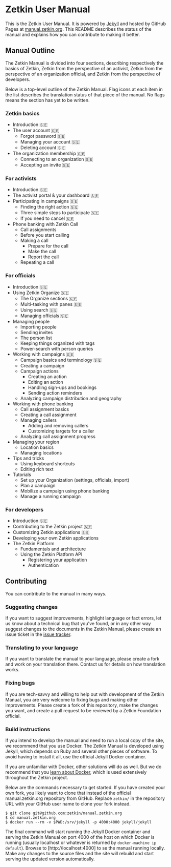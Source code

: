 # Zetkin User Manual
This is the Zetkin User Manual. It is powered by [Jekyll](//jekyllrb.com) and
hosted by GitHub Pages at [manual.zetkin.org](//manual.zetkin.org). This README
describes the status of the manual and explains how you can contribute to making
it better.

## Manual Outline
The Zetkin Manual is divided into four sections, describing respectively the
basics of Zetkin, Zetkin from the perspective of an activist, Zetkin from the
perspective of an organization official, and Zetkin from the perspective of
developers.

Below is a top-level outline of the Zetkin Manual. Flag icons at each item in
the list describes the translation status of that piece of the manual. No flags
means the section has yet to be written.

### Zetkin basics
* Introduction 🇸🇪
* The user account 🇸🇪
    * Forgot password 🇸🇪
    * Managing your account 🇸🇪
    * Deleting account 🇸🇪
* The organization membership 🇸🇪
    * Connecting to an organization 🇸🇪
    * Accepting an invite 🇸🇪

### For activists
* Introduction 🇸🇪
* The activist portal & your dashboard 🇸🇪
* Participating in campaigns 🇸🇪
    * Finding the right action 🇸🇪
    * Three simple steps to participate 🇸🇪
    * If you need to cancel 🇸🇪
* Phone banking with Zetkin Call
    * Call assignments
    * Before you start calling
    * Making a call
        * Prepare for the call
        * Make the call
        * Report the call
    * Repeating a call

### For officials
* Introduction 🇸🇪
* Using Zetkin Organize 🇸🇪
    * The Organize sections 🇸🇪
    * Multi-tasking with panes 🇸🇪
    * Using search 🇸🇪
    * Managing officials 🇸🇪
* Managing people
    * Importing people
    * Sending invites
    * The person list
    * Keeping things organized with tags
    * Power-search with person queries
* Working with campaigns 🇸🇪
    * Campaign basics and terminology 🇸🇪
    * Creating a campaign
    * Campaign actions
        * Creating an action
        * Editing an action
        * Handling sign-ups and bookings
        * Sending action reminders
    * Analyzing campaign distribution and geography
* Working with phone banking
    * Call assignment basics
    * Creating a call assignment
    * Managing callers
        * Adding and removing callers
        * Customizing targets for a caller
    * Analyzing call assignment progress
* Managing your region
    * Location basics
    * Managing locations
* Tips and tricks
    * Using keyboard shortcuts
    * Editing rich text
* Tutorials
    * Set up your Organization (settings, officials, import)
    * Plan a campaign
    * Mobilize a campaign using phone banking
    * Manage a running campaign

### For developers
* Introduction 🇸🇪
* Contributing to the Zetkin project 🇸🇪
* Customizing Zetkin applications 🇸🇪
* Developing your own Zetkin applications
* The Zetkin Platform
    * Fundamentals and architecture
    * Using the Zetkin Platform API
        * Registering your application
        * Authentication

## Contributing
You can contribute to the manual in many ways.

### Suggesting changes
If you want to suggest improvements, highlight language or fact errors, let us
know about a technical bug that you've found, or in any other way suggest
changes to the documents in the Zetkin Manual, please create an issue ticket in
the [issue tracker](//github.com/zetkin/manual.zetkin.org/issues).

### Translating to your language
If you want to translate the manual to your language, please create a fork and
work on your translation there. Contact us for details on how translation works.

### Fixing bugs
If you are tech-savvy and willing to help out with development of the Zetkin
Manual, you are very welcome to fixing bugs and making other improvements.
Please create a fork of this repository, make the changes you want, and create
a pull request to be reviewed by a Zetkin Foundation official.

### Build instructions
If you intend to develop the manual and need to run a local copy of the site,
we recommend that you use Docker. The Zetkin Manual is developed using Jekyll,
which depends on Ruby and several other pieces of software. To avoid having to
install it all, use the official Jekyll Docker container.

If you are unfamiliar with Docker, other solutions will do as well. But we do
recommend that you [learn about Docker](https://docs.docker.com), which is used
extensively throughout the Zetkin project.

Below are the commands necessary to get started. If you have created your own
fork, you likely want to clone that instead of the official manual.zetkin.org
repository from GitHub. Replace `zetkin/` in the repository URL with your GitHub
user name to clone your fork instead.

```
$ git clone git@github.com:zetkin/manual.zetkin.org
$ cd manual.zetkin.org
$ docker run --rm -v $PWD:/srv/jekyll -p 4000:4000 jekyll/jekyll
```

The final command will start running the Jekyll Docker container and serving
the Zetkin Manual on port 4000 of the host on which Docker is running (usually
localhost or whatever is returned by `docker-machine ip default`). Browse to
[http://localhost:4000] to se the manual running locally. Make any changes to
the source files and the site will rebuild and start serving the updated version
automatically.
